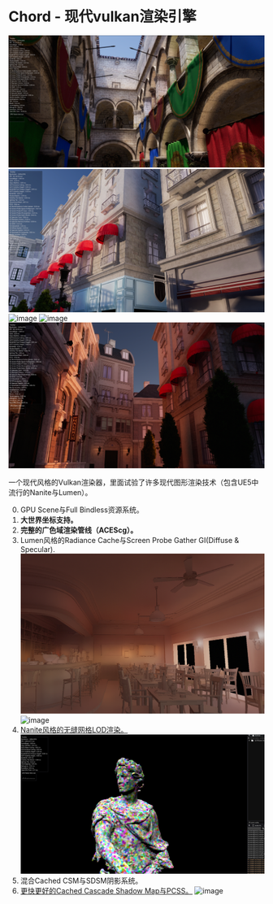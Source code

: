 # Chord - 现代vulkan渲染引擎
![image](gallery/sponza.png)
![image](gallery/Bistro_3.png)
![image](gallery/Bistro_Indoor.png) 
![image](gallery/Bistro.png)
![image](gallery/Bistro_4.png)

一个现代风格的Vulkan渲染器，里面试验了许多现代图形渲染技术（包含UE5中流行的Nanite与Lumen）。


0. GPU Scene与Full Bindless资源系统。 
1. **大世界坐标支持。**
2. **完整的广色域渲染管线（ACEScg）。**
3. Lumen风格的Radiance Cache与Screen Probe Gather GI(Diffuse & Specular).
    ![image](gallery/Diffuse.png)
    ![image](gallery/Specular.png)
4. [Nanite风格的无缝网格LOD渲染。](https://qiutang98.github.io/post/%E5%AE%9E%E6%97%B6%E6%B8%B2%E6%9F%93%E5%BC%80%E5%8F%91/mynanite01_mesh_processor/)
    ![image](gallery/Nanite.png)
5. 混合Cached CSM与SDSM阴影系统。
6. [更快更好的Cached Cascade Shadow Map与PCSS。](https://qiutang98.github.io/post/%E5%AE%9E%E6%97%B6%E6%B8%B2%E6%9F%93%E5%BC%80%E5%8F%91/fasterpcss/)
    ![image](gallery/Bistro_2.png)
